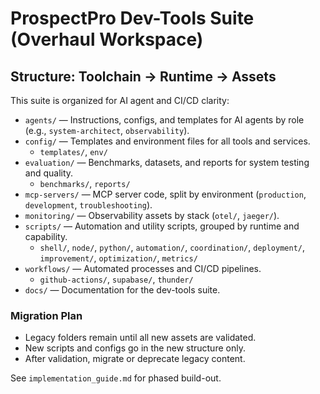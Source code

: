 # ProspectPro Dev-Tools Suite (Overhaul Workspace)

## Structure: Toolchain → Runtime → Assets

This suite is organized for AI agent and CI/CD clarity:

- `agents/` — Instructions, configs, and templates for AI agents by role (e.g., `system-architect`, `observability`).
- `config/` — Templates and environment files for all tools and services.
  - `templates/`, `env/`
- `evaluation/` — Benchmarks, datasets, and reports for system testing and quality.
  - `benchmarks/`, `reports/`
- `mcp-servers/` — MCP server code, split by environment (`production`, `development`, `troubleshooting`).
- `monitoring/` — Observability assets by stack (`otel/`, `jaeger/`).
- `scripts/` — Automation and utility scripts, grouped by runtime and capability.
  - `shell/`, `node/`, `python/`, `automation/`, `coordination/`, `deployment/`, `improvement/`, `optimization/`, `metrics/`
- `workflows/` — Automated processes and CI/CD pipelines.
  - `github-actions/`, `supabase/`, `thunder/`
- `docs/` — Documentation for the dev-tools suite.

### Migration Plan

- Legacy folders remain until all new assets are validated.
- New scripts and configs go in the new structure only.
- After validation, migrate or deprecate legacy content.

See `implementation_guide.md` for phased build-out.
